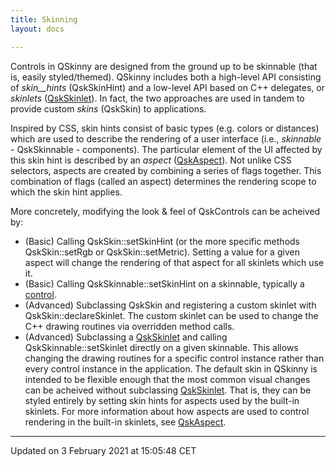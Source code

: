 ```yaml
---
title: Skinning
layout: docs

---
```





Controls in QSkinny are designed from the ground up to be skinnable (that is, easily styled/themed). QSkinny includes both a high-level API consisting of _skin__hints_ (QskSkinHint) and a low-level API based on C++ delegates, or _skinlets_ ([QskSkinlet](/docs/classes/classQskSkinlet/)). In fact, the two approaches are used in tandem to provide custom _skins_ (QskSkin) to applications.

Inspired by CSS, skin hints consist of basic types (e.g. colors or distances) which are used to describe the rendering of a user interface (i.e., _skinnable_ - QskSkinnable - components). The particular element of the UI affected by this skin hint is described by an _aspect_ ([QskAspect](/docs/classes/classQskAspect/)). Not unlike CSS selectors, aspects are created by combining a series of flags together. This combination of flags (called an aspect) determines the rendering scope to which the skin hint applies.

More concretely, modifying the look & feel of QskControls can be acheived by:

* (Basic) Calling QskSkin::setSkinHint (or the more specific methods QskSkin::setRgb or QskSkin::setMetric). Setting a value for a given aspect will change the rendering of that aspect for all skinlets which use it.
* (Basic) Calling QskSkinnable::setSkinHint on a skinnable, typically a [control](/docs/classes/classQskControl/).
* (Advanced) Subclassing QskSkin and registering a custom skinlet with QskSkin::declareSkinlet. The custom skinlet can be used to change the C++ drawing routines via overridden method calls.
* (Advanced) Subclassing a [QskSkinlet](/docs/classes/classQskSkinlet/) and calling QskSkinnable::setSkinlet directly on a given skinnable. This allows changing the drawing routines for a specific control instance rather than every control instance in the application.
The default skin in QSkinny is intended to be flexible enough that the most common visual changes can be acheived without subclassing [QskSkinlet](/docs/classes/classQskSkinlet/). That is, they can be styled entirely by setting skin hints for aspects used by the built-in skinlets. For more information about how aspects are used to control rendering in the built-in skinlets, see [QskAspect](/docs/classes/classQskAspect/). 

-------------------------------

Updated on  3 February 2021 at 15:05:48 CET
